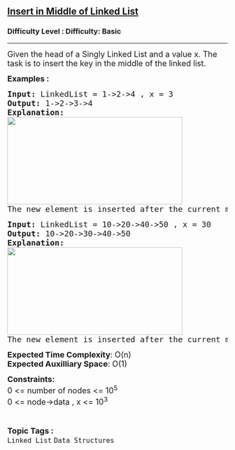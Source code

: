 <h2><a href="https://www.geeksforgeeks.org/problems/insert-in-middle-of-linked-list/1?page=1&category=Linked%20List&sortBy=difficulty">Insert in Middle of Linked List</a></h2><h3>Difficulty Level : Difficulty: Basic</h3><hr><div class="problems_problem_content__Xm_eO"><p><span style="font-size: 18px;">Given the head of a Singly Linked List and a value x. The task is to insert the key in the middle of the linked list.</span></p>
<p><span style="font-size: 18px;"><strong>Examples :</strong></span></p>
<pre><span style="font-size: 18px;"><strong>Input: </strong>LinkedList = 1-&gt;2-&gt;4 , x = 3
<strong>Output: </strong>1-&gt;2-&gt;3-&gt;4<strong>
Explanation: <br></strong><img src="https://media.geeksforgeeks.org/img-practice/prod/addEditProblem/700665/Web/Other/blobid0_1720610262.png" width="400" height="200"><br>The new element is inserted after the current middle element in the linked list.</span></pre>
<pre><span style="font-size: 18px;"><strong>Input: </strong>LinkedList = 10-&gt;20-&gt;40-&gt;50 , x = 30
<strong>Output: </strong>10-&gt;20-&gt;30-&gt;40-&gt;50<strong>
Explanation: <br><img src="https://media.geeksforgeeks.org/img-practice/prod/addEditProblem/700665/Web/Other/blobid1_1720610287.png" width="400" height="200"><br></strong>The new element is inserted after the current middle element in the linked list and Hence, the output is 10-&gt;20-&gt;30-&gt;40-&gt;50.</span></pre>
<p><span style="font-size: 18px;"><strong>Expected Time Complexity</strong>: O(n)<br><strong>Expected Auxilliary Space</strong>: O(1)</span></p>
<p><span style="font-size: 18px;"><strong>Constraints:</strong><br>0 &lt;= number of nodes &lt;= 10<sup>5<br></sup>0 &lt;= node-&gt;data , x &lt;= 10<sup>3</sup></span></p></div><br><p><span style=font-size:18px><strong>Topic Tags : </strong><br><code>Linked List</code>&nbsp;<code>Data Structures</code>&nbsp;